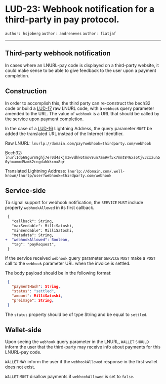 LUD-23: Webhook notification for a third-party in pay protocol.
=================================

`author: hsjoberg` `author: andreneves` `author: fiatjaf`

---

## Third-party webhook notification

In cases where an LNURL-pay code is displayed on a third-party website,
it could make sense to be able to give feedback to the user upon a payment
completion.

## Construction

In order to accomplish this, the third party can re-construct the bech32 code or
build a [LUD-17](./17.md) raw LNURL code, with a `webhook` query parameter
amended to the URL. The value of `webhook` is a URL that should be called by the
service upon payment completion.

In the case of a [LUD-16](./16.md) Lightning Address, the query parameter `MUST`
be added the translated URL instead of the Internet Identifier.

Raw LNURL:
`lnurlp://domain.com/pay?webhook=thirdparty.com/webhook`

Bech32:
`lnurl1dp68gurn8ghj7er0d4skjm3wvdhk6tmsv9un7am9vf5x7mmt846xs6tjv3cxzun50yhxxmmd9amk2cngdahkkxmx8qr`

Translated Lightning Address:
`lnurlp://domain.com/.well-known/lnurlp/user?webhook=thirdparty.com/webhook`

## Service-side

To signal support for webhook notification, the `SERVICE` `MUST` include
property `webhookAllowed` in its first callback.

```diff
 {
   "callback": String,
   "maxSendable": MilliSatoshi,
   "minSendable": MilliSatoshi,
   "metadata": String,
+  "webhookAllowed": Boolean,
   "tag": "payRequest",
 }
```

If the service received `webhook` query parameter `SERVICE` `MUST` make a `POST`
call to the `webhook` parameter URL when the invoice is settled.

The body payload should be in the following format:

```JSON
 {
   "paymentHash": String,
   "status": "settled",
   "amount": MilliSatoshi,
   "preimage": String,
 }
```

The `status` property should be of type String and be equal to `settled`.

## Wallet-side

Upon seeing the `webhook` query parameter in the LNURL, `WALLET` `SHOULD` inform
the user that the third-party may receive info about payments for this LNURL-pay
code.

`WALLET` `MAY` inform the user if the `webhookAllowed` response in the first
wallet does not exist.

`WALLET` `MUST` disallow payments if `webhookAllowed` is set to `false`.

